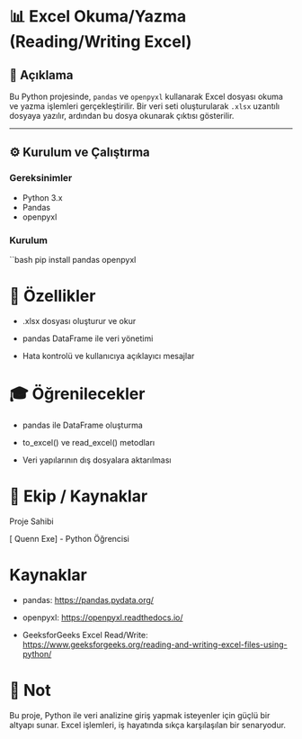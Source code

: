 # 📊 Excel Okuma/Yazma (Reading/Writing Excel)

## 📌 Açıklama

Bu Python projesinde, `pandas` ve `openpyxl` kullanarak Excel dosyası okuma ve yazma işlemleri gerçekleştirilir. Bir veri seti oluşturularak `.xlsx` uzantılı dosyaya yazılır, ardından bu dosya okunarak çıktısı gösterilir.

---

## ⚙️ Kurulum ve Çalıştırma

### Gereksinimler

- Python 3.x
- Pandas
- openpyxl

### Kurulum

``bash
pip install pandas openpyxl

# 🚀 Özellikler
- .xlsx dosyası oluşturur ve okur

- pandas DataFrame ile veri yönetimi

- Hata kontrolü ve kullanıcıya açıklayıcı mesajlar

# 🎓 Öğrenilecekler
- pandas ile DataFrame oluşturma

- to_excel() ve read_excel() metodları

- Veri yapılarının dış dosyalara aktarılması

# 👥 Ekip / Kaynaklar

Proje Sahibi

[ Quenn Exe] - Python Öğrencisi

# Kaynaklar
- pandas: https://pandas.pydata.org/

- openpyxl: https://openpyxl.readthedocs.io/

- GeeksforGeeks Excel Read/Write: https://www.geeksforgeeks.org/reading-and-writing-excel-files-using-python/

# 📌 Not
Bu proje, Python ile veri analizine giriş yapmak isteyenler için güçlü bir altyapı sunar. Excel işlemleri, iş hayatında sıkça karşılaşılan bir senaryodur.


